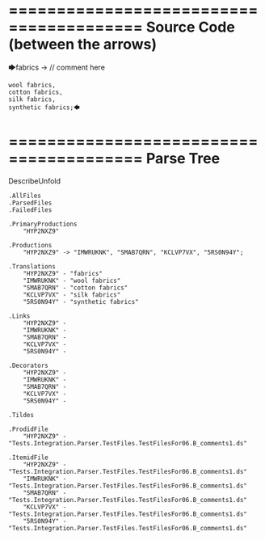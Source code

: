 ========================================
Source Code (between the arrows)
========================================

🡆fabrics -> // comment here

    wool fabrics,
    cotton fabrics,
    silk fabrics,
    synthetic fabrics;🡄

========================================
Parse Tree
========================================
DescribeUnfold

    .AllFiles
    .ParsedFiles
    .FailedFiles

    .PrimaryProductions
        "HYP2NXZ9" 

    .Productions
        "HYP2NXZ9" -> "IMWRUKNK", "SMAB7QRN", "KCLVP7VX", "5RS0N94Y";

    .Translations
        "HYP2NXZ9" - "fabrics"
        "IMWRUKNK" - "wool fabrics"
        "SMAB7QRN" - "cotton fabrics"
        "KCLVP7VX" - "silk fabrics"
        "5RS0N94Y" - "synthetic fabrics"

    .Links
        "HYP2NXZ9" - 
        "IMWRUKNK" - 
        "SMAB7QRN" - 
        "KCLVP7VX" - 
        "5RS0N94Y" - 

    .Decorators
        "HYP2NXZ9" - 
        "IMWRUKNK" - 
        "SMAB7QRN" - 
        "KCLVP7VX" - 
        "5RS0N94Y" - 

    .Tildes

    .ProdidFile
        "HYP2NXZ9" - "Tests.Integration.Parser.TestFiles.TestFilesFor06.B_comments1.ds"

    .ItemidFile
        "HYP2NXZ9" - "Tests.Integration.Parser.TestFiles.TestFilesFor06.B_comments1.ds"
        "IMWRUKNK" - "Tests.Integration.Parser.TestFiles.TestFilesFor06.B_comments1.ds"
        "SMAB7QRN" - "Tests.Integration.Parser.TestFiles.TestFilesFor06.B_comments1.ds"
        "KCLVP7VX" - "Tests.Integration.Parser.TestFiles.TestFilesFor06.B_comments1.ds"
        "5RS0N94Y" - "Tests.Integration.Parser.TestFiles.TestFilesFor06.B_comments1.ds"

